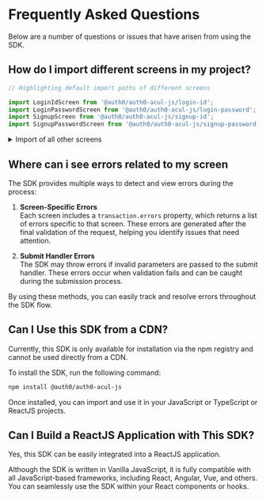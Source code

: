# Frequently Asked Questions

Below are a number of questions or issues that have arisen from using the SDK.

## How do I import different screens in my project?

```typescript
// Highlighting default import paths of different screens

import LoginIdScreen from '@auth0/auth0-acul-js/login-id';
import LoginPasswordScreen from '@auth0/auth0-acul-js/login-password';
import SignupScreen from '@auth0/auth0-acul-js/signup-id';
import SignupPasswordScreen from '@auth0/auth0-acul-js/signup-password';
```

<details>
  <summary>Import of all other screens</summary>

```javascript
import LoginPasswordlessEmailCodeScreen from '@auth0/auth0-acul-js/login-passwordless-email-code';
import LoginPasswordlessEmailSMSOTP from '@auth0/auth0-acul-js/login-passwordless-sms-otp';
import PasskeyEnrolmentScreen from '@auth0/auth0-acul-js/passkey-enrollment';
import PasskeyEnrolmentLocalScreen from '@auth0/auth0-acul-js/passkey-enrollment-local';
import PhoneIdentifierChallengeScreen from '@auth0/auth0-acul-js/phone-identifier-challenge';
import PhoneIdentifierEnrolmentScreen from '@auth0/auth0-acul-js/phone-identifier-enrollment';
import EmailIdentifierChallengeScreen from '@auth0/auth0-acul-js/email-identifier-challenge';
import InterstitialCaptchaScreen from '@auth0/auth0-acul-js/interstitial-captcha';
import Login from '@auth0/auth0-acul-js/login';
import Signup from '@auth0/auth0-acul-js/signup';
import ResetPassword from '@auth0/auth0-acul-js/reset-password';
import ResetPasswordRequest from '@auth0/auth0-acul-js/reset-password-request';
import ResetPasswordEmail from '@auth0/auth0-acul-js/reset-password-email';
import ResetPasswordSuccess from '@auth0/auth0-acul-js/reset-password-success';
import ResetPasswordError from '@auth0/auth0-acul-js/reset-password-error';

// MFA related screens
import  MfaDetectBrowserCapabilities from '@auth0/auth0-acul-js/mfa-detect-browser-capabilities';
import  MfaEnrollResult from '@auth0/auth0-acul-js/mfa-enroll-result';
import  MfaBeginEnrollOptions from '@auth0/auth0-acul-js/mfa-begin-enroll-options';
import  MfaLoginOptions from '@auth0/auth0-acul-js/mfa-login-options';
import  MfaPushEnrollmentQr from '@auth0/auth0-acul-js/mfa-push-enrollment-qr';
import  MfaPushWelcome from '@auth0/auth0-acul-js/mfa-push-welcome';
import  MfaPushChallengePush from '@auth0/auth0-acul-js/mfa-push-challenge-push';
import  MfaPushList from '@auth0/auth0-acul-js/mfa-push-list';
import  MfaCountryCodes from '@auth0/auth0-acul-js/mfa-country-codes';
import  MfaSmsChallenge from '@auth0/auth0-acul-js/mfa-sms-challenge';
import  MfaSmsEnrollment from '@auth0/auth0-acul-js/mfa-sms-enrollment';
import  MfaSmsList from '@auth0/auth0-acul-js/mfa-sms-list';
import  MfaEmailChallenge from '@auth0/auth0-acul-js/mfa-email-challenge';
import  MfaEmailList from '@auth0/auth0-acul-js/mfa-email-list';

// brute-force related screens
import BruteForceProtectionUnblockFailure from '@auth0/auth0-acul-js/brute-force-protection-unblock-failure';
import BruteForceProtectionUnblockSuccess from '@auth0/auth0-acul-js/brute-force-protection-unblock-success';
import  BruteForceProtectionUnblockFailure from '@auth0/auth0-acul-js/brute-force-protection-unblock-failure';
```

</details>

## Where can i see errors related to my screen

The SDK provides multiple ways to detect and view errors during the process:

1. **Screen-Specific Errors**  
   Each screen includes a `transaction.errors` property, which returns a list of errors specific to that screen. These errors are generated after the final validation of the request, helping you identify issues that need attention.

2. **Submit Handler Errors**  
   The SDK may throw errors if invalid parameters are passed to the submit handler. These errors occur when validation fails and can be caught during the submission process.

By using these methods, you can easily track and resolve errors throughout the SDK flow.

## Can I Use this SDK from a CDN?

Currently, this SDK is only available for installation via the npm registry and cannot be used directly from a CDN.

To install the SDK, run the following command:

```sh
npm install @auth0/auth0-acul-js
```

Once installed, you can import and use it in your JavaScript or TypeScript or ReactJS projects.

## Can I Build a ReactJS Application with This SDK?

Yes, this SDK can be easily integrated into a ReactJS application.

Although the SDK is written in Vanilla JavaScript, it is fully compatible with all JavaScript-based frameworks, including React, Angular, Vue, and others. You can seamlessly use the SDK within your React components or hooks.

